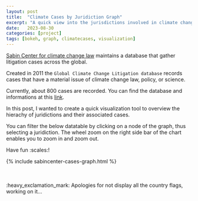 ```yaml
---
layout: post
title:  "Climate Cases by Juridiction Graph"
excerpt: "A quick view into the jurisdictions involved in climate change litigation"
date:   2023-08-30
categories: [project]
tags: [bokeh, graph, climatecases, visualization]
---
```


[Sabin Center for climate change law](https://climate.law.columbia.edu/) maintains a database that gather litigation cases across the global.

Created in 2011 the `Global Climate Change Litigation database` records cases that have a material issue of climate change law, policy, or science.

Currently, about 800 cases are recorded. You can find the database and informations at this [link](https://climatecasechart.com/about/).

In this post, I wanted to create a quick visualization tool to overview the hierachy of juridictions and their associated cases.

You can filter the below datatable by clicking on a node of the graph, thus selecting a juridiction.
The wheel zoom on the right side bar of the chart enables you to zoom in and zoom out.

Have fun :scales:!

{% include sabincenter-cases-graph.html %}

<br>
<br>
:heavy_exclamation_mark: Apologies for not display all the country flags, working on it...